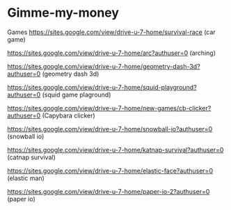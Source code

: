 # Gimme-my-money
Games
https://sites.google.com/view/drive-u-7-home/survival-race (car game)

https://sites.google.com/view/drive-u-7-home/arc?authuser=0 (arching)

https://sites.google.com/view/drive-u-7-home/geometry-dash-3d?authuser=0 (geometry dash 3d)

https://sites.google.com/view/drive-u-7-home/squid-playground?authuser=0 (squid game plaground)

https://sites.google.com/view/drive-u-7-home/new-games/cb-clicker?authuser=0 (Capybara clicker)

https://sites.google.com/view/drive-u-7-home/snowball-io?authuser=0 (snowball io)

https://sites.google.com/view/drive-u-7-home/katnap-survival?authuser=0 (catnap survival)

https://sites.google.com/view/drive-u-7-home/elastic-face?authuser=0 (elastic man)

https://sites.google.com/view/drive-u-7-home/paper-io-2?authuser=0 (paper io)
